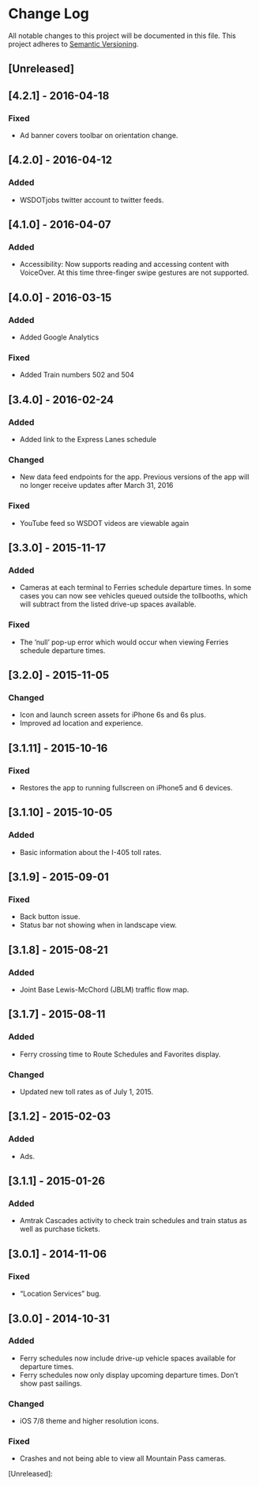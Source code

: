 # Change Log
All notable changes to this project will be documented in this file.
This project adheres to [Semantic Versioning](http://semver.org/).

## [Unreleased]

## [4.2.1] - 2016-04-18
### Fixed
- Ad banner covers toolbar on orientation change.

## [4.2.0] - 2016-04-12
### Added 
- WSDOTjobs twitter account to twitter feeds.

## [4.1.0] - 2016-04-07
### Added
- Accessibility: Now supports reading and accessing content with VoiceOver.
At this time three-finger swipe gestures are not supported.

## [4.0.0] - 2016-03-15
### Added
- Added Google Analytics

### Fixed
- Added Train numbers 502 and 504

## [3.4.0] - 2016-02-24
### Added
- Added link to the Express Lanes schedule

### Changed
- New data feed endpoints for the app. Previous versions of the app will no longer receive updates after March 31, 2016

### Fixed
- YouTube feed so WSDOT videos are viewable again

## [3.3.0] - 2015-11-17
### Added
- Cameras at each terminal to Ferries schedule departure times. In some cases you can now see vehicles queued outside the tollbooths, which will subtract from the listed drive-up spaces available. 

### Fixed
- The ’null’ pop-up error which would occur when viewing Ferries schedule departure times.

## [3.2.0] - 2015-11-05
### Changed
- Icon and launch screen assets for iPhone 6s and 6s plus.
- Improved ad location and experience.

## [3.1.11] - 2015-10-16
### Fixed
- Restores the app to running fullscreen on iPhone5 and 6 devices.

## [3.1.10] - 2015-10-05
### Added
- Basic information about the I-405 toll rates.

## [3.1.9] - 2015-09-01
### Fixed
- Back button issue.
- Status bar not showing when in landscape view.

## [3.1.8] - 2015-08-21
### Added
- Joint Base Lewis-McChord (JBLM) traffic flow map.

## [3.1.7] - 2015-08-11
### Added
- Ferry crossing time to Route Schedules and Favorites display.

### Changed
- Updated new toll rates as of July 1, 2015.

## [3.1.2] - 2015-02-03
### Added
- Ads.

## [3.1.1] - 2015-01-26
### Added
- Amtrak Cascades activity to check train schedules and train status as well as purchase tickets.

## [3.0.1] - 2014-11-06
### Fixed
- “Location Services” bug.

## [3.0.0] - 2014-10-31
### Added
- Ferry schedules now include drive-up vehicle spaces available for departure times.
- Ferry schedules now only display upcoming departure times. Don’t show past sailings.

### Changed
- iOS 7/8 theme and higher resolution icons.

### Fixed
- Crashes and not being able to view all Mountain Pass cameras.

[Unreleased]: 
